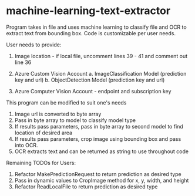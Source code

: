 # machine-learning-text-extractor
Program takes in file and uses machine learning to classify file and OCR to extract text from bounding box. Code is customizable per user needs.

User needs to provide:

1. Image location - if local file, uncomment lines 39 - 41 and comment out line 36
2. Azure Custom Vision Account
  a. ImageClassification Model (prediction key and url)
  b. ObjectDetection Model (prediction key and url)

3. Azure Computer Vision Account - endpoint and subscription key


This program can be modified to suit one's needs

1. Image url is converted to byte array
2. Pass in byte array to model to classify model type
3. If results pass parameters, pass in byte array to second model to find location of desired area
4. If results pass parameters, crop image using bounding box and pass into OCR.
5. OCR extracts text and can be returned as string to use throughout code

Remaining TODOs for Users:

1. Refactor MakePredictionRequest to return prediction as desired type
2. Pass in dynamic values to CropImage method for x, y, width, and height
3. Refactor ReadLocalFile to return prediction as desired type

